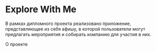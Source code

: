 # Explore With Me
В рамках дипломного проекта реализовано приложение, представляющее из себя афишу, в которой пользователи могут предлагать мероприятия и собирать компанию для участия в них.

О проекте


